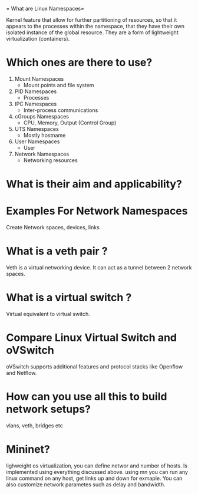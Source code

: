= What are Linux Namespaces=

Kernel feature that allow for further partitioning of resources, so that it appears to the processes within the namespace, that they have their own isolated instance of the global resource. They are a form of lightweight virtualization (containers).

# Which ones are there to use?
1) Mount Namespaces
    - Mount points and file system
2) PID Namespaces
    - Processes
3) IPC Namespaces
    - Inter-process communications
4) cGroups Namespaces
    - CPU, Memory, Output (Control Group)
5) UTS Namespaces
    - Mostly hostname
6) User Namespaces
    - User
7) Network Namespaces
    - Networking resources

# What is their aim and applicability?

# Examples For Network Namespaces
Create Network spaces, devices, links 
# What is a veth pair ?
Veth is a virtual networking device. It can act as a tunnel between 2 network spaces.
# What is a virtual switch ?
Virtual equivalent to virtual switch.

# Compare Linux Virtual Switch and oVSwitch
oVSwitch supports additional features and protocol stacks like Openflow and Netflow. 

# How can you use all this to build network setups?
vlans, veth, bridges etc

# Mininet?
lighweight os virtualization, you can define networ and number of hosts. Is implemented using everything discussed above. using mn you can run any linux command on any host, get links up and down for exmaple. You can also customize network parametes such as delay and bandwidth.

